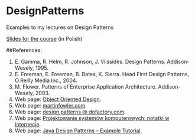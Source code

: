 # DesignPatterns
Examples to my lectures on Design Patterns

[Slides for the course](https://inf.ug.edu.pl/~tomek/wzorce/) (in Polish)

##References:
1. E. Gamma, R. Helm, R. Johnson, J. Vlissides. Design Patterns. Addison-Wesely, 1995.
2. E. Freeman, E. Freeman, B. Bates, K. Sierra. Head First Design Patterns, O.Reilly Media Inc., 2004.
3. M. Flower. Patterns of Enterprise Application Architecture. Addison-Wesely, 2003.
4. Web page: [Object Oriented Design](http://www.oodesign.com/).
5. Web page: [martinfowler.com](http://www.martinfowler.com/).
6. Web page: [design patterns @ dofactory.com](http://www.dofactory.com/net/design-patterns).
7. Web page: [Projektowanie systemów komputerowych: notatki w internecie](http://brasil.cel.agh.edu.pl/~09sbfraczek/).
8. Web page: [Java Design Patterns – Example Tutorial](http://www.journaldev.com/1827/java-design-patterns-example-tutorial).
